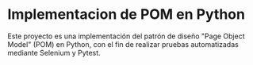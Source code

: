 # Implementacion de POM en Python
Este proyecto es una implementación del patrón de diseño "Page Object Model" (POM) en Python, con el fin de realizar pruebas automatizadas mediante Selenium y Pytest.
